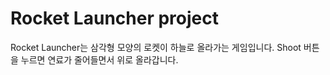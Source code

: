 # Rocket Launcher project
 Rocket Launcher는 삼각형 모양의 로켓이 하늘로 올라가는 게임입니다. Shoot 버튼을 누르면 연료가 줄어들면서 위로 올라갑니다.

